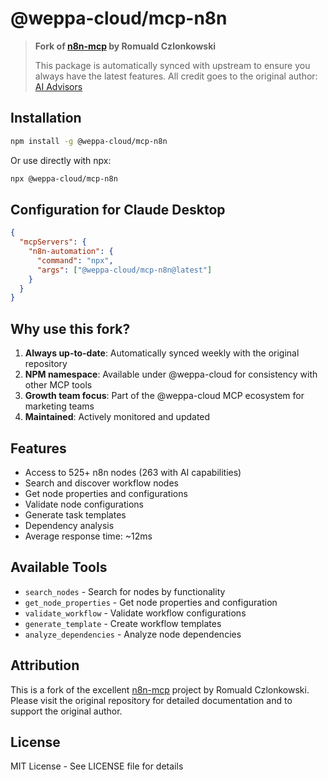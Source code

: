 # @weppa-cloud/mcp-n8n

> **Fork of [n8n-mcp](https://github.com/czlonkowski/n8n-mcp) by Romuald Czlonkowski**
> 
> This package is automatically synced with upstream to ensure you always have the latest features.
> All credit goes to the original author: [AI Advisors](https://www.aiadvisors.pl/en)

## Installation

```bash
npm install -g @weppa-cloud/mcp-n8n
```

Or use directly with npx:

```bash
npx @weppa-cloud/mcp-n8n
```

## Configuration for Claude Desktop

```json
{
  "mcpServers": {
    "n8n-automation": {
      "command": "npx",
      "args": ["@weppa-cloud/mcp-n8n@latest"]
    }
  }
}
```

## Why use this fork?

1. **Always up-to-date**: Automatically synced weekly with the original repository
2. **NPM namespace**: Available under @weppa-cloud for consistency with other MCP tools
3. **Growth team focus**: Part of the @weppa-cloud MCP ecosystem for marketing teams
4. **Maintained**: Actively monitored and updated

## Features

- Access to 525+ n8n nodes (263 with AI capabilities)
- Search and discover workflow nodes
- Get node properties and configurations
- Validate node configurations
- Generate task templates
- Dependency analysis
- Average response time: ~12ms

## Available Tools

- `search_nodes` - Search for nodes by functionality
- `get_node_properties` - Get node properties and configuration
- `validate_workflow` - Validate workflow configurations
- `generate_template` - Create workflow templates
- `analyze_dependencies` - Analyze node dependencies

## Attribution

This is a fork of the excellent [n8n-mcp](https://github.com/czlonkowski/n8n-mcp) project by Romuald Czlonkowski.
Please visit the original repository for detailed documentation and to support the original author.

## License

MIT License - See LICENSE file for details